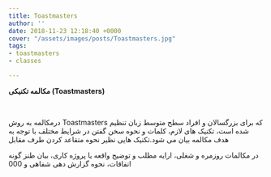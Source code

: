 ```yaml
---
title: Toastmasters
author: ''
date: 2018-11-23 12:18:40 +0000
cover: "/assets/images/posts/Toastmasters.jpg"
tags:
- toastmasters
- classes

---
```

**مکالمه تکنیکی (Toastmasters)** 

 

درمکالمه به روش Toastmasters که برای بزرگسالان و افراد سطح متوسط زبان تنظیم شده است، تکنیک های لازم، کلمات و نحوه سخن گفتن در شرایط مختلف با توجه به هدف مکالمه بیان می شود.تکنیک هایی نظیر نحوه متقاعد کردن طرف مقابل 

در مکالمات روزمره و شغلی، ارایه مطلب و توضیح واقعه یا پروژه کاری، بیان طنز گونه اتفاقات، نحوه گزارش دهی شفاهی و 000
